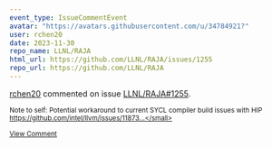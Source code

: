 ```yaml
---
event_type: IssueCommentEvent
avatar: "https://avatars.githubusercontent.com/u/34784921?"
user: rchen20
date: 2023-11-30
repo_name: LLNL/RAJA
html_url: https://github.com/LLNL/RAJA/issues/1255
repo_url: https://github.com/LLNL/RAJA
---
```


<a href='https://github.com/rchen20' target='_blank'>rchen20</a> commented on issue <a href='https://github.com/LLNL/RAJA/issues/1255' target='_blank'>LLNL/RAJA#1255</a>.

<small>Note to self: Potential workaround to current SYCL compiler build issues with HIP https://github.com/intel/llvm/issues/11873...</small>

<a href='https://github.com/LLNL/RAJA/issues/1255' target='_blank'>View Comment</a>